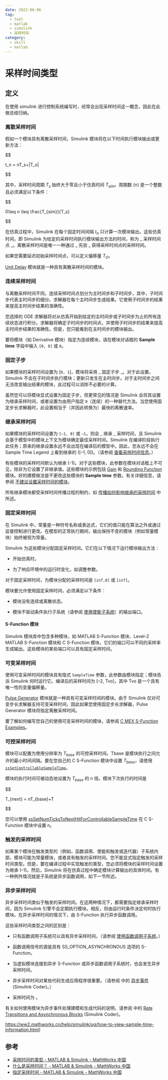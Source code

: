 ```yaml
---
date: 2022-06-06
tag:
  - tool
  - matlab
  - simulink
  - 采样时间
category:
  - skill
  - matlab
---
```



# 采样时间类型


## 定义

在使用 simulink 进行控制系统编写时，经常会出现采样时间这一概念，因此在此做总结归纳。

### 离散采样时间

假如一个模块具有离散采样时间，Simulink 模块将在以下时间执行模块输出或更新方法：


$$

t_n = nT_s+|T_o|

$$

其中，采样时间周期 $T_s$ 始终大于零且小于仿真时间 $T_{sim}$。周期数 (n) 是一个整数且必须满足以下条件：

$$

0\leq n \leq \frac{T_{sim}}{T_s}

$$

在仿真过程中，Simulink 在每个固定时间间隔 $t_n$ 只计算一次模块输出。这些仿真时间，即 Simulink 为给定的采样时间执行模块输出方法的时间，称为 _ 采样时间点 _。离散采样时间是唯一一种通过 _ 先验 _ 获得采样时间点的采样时间。

如果您需要延迟初始采样时间点，可以定义偏移量 $T_O$。

[Unit Delay](https://ww2.mathworks.cn/help/simulink/slref/unitdelay.html) 模块就是一种具有离散采样时间的模块。

### 连续采样时间

与离散采样时间不同，连续采样时间点划分为主时间步和子时间步，其中，子时间步代表主时间步的细分。求解器在每个主时间步生成结果。它使用子时间步的结果来提高主时间步结果的准确性。

您选择的 ODE 求解器将对从仿真开始到给定的主时间步或子时间步为止的所有连续状态进行积分。求解器将确定子时间步的时间点，并使用子时间步的结果来提高主时间步结果的准确性。但是，您只能看到在主时间步的模块输出。

要将模块（如 Derivative 模块）指定为连续模块，请在模块对话框的 **Sample time** 字段中输入 `[0, 0]` 或 `0`。

### 固定子步

如果模块的采样时间设置为 [`0, 1`]，模块将采用 _ 固定子步 _。对于此设置，Simulink 不会在子时间步执行模块；更新只发生在主时间步。对于主时间步之间无法改变输出结果的模块，此过程可以消除不必要的计算。

虽然您可以将模块显式设置为固定子步，但更常见的情况是 Simulink 会将其设置为继承采样时间，或者设置为由用户指定 `0`（连续）的一种替代方法。当您使用固定步长求解器时，此设置相当于（并因此转换为）最快的离散速率。

### 继承采样时间

如果模块的采样时间设置为 `[–1, 0]` 或 `–1`，则会 _ 继承 _ 采样时间，且 Simulink 会基于模型中的模块上下文为模块确定最佳采样时间。Simulink 在编译阶段执行此任务；原来的继承设置永远不会出现在编译后的模型中。因此，您永远不会在 Sample Time Legend 上看到继承的 ([–1, 0])。（请参阅 [查看采样时间信息](https://ww2.mathworks.cn/help/simulink/ug/how-to-view-sample-time-information.html)。）

有些模块的采样时间默认为继承 (-1)。对于这些模块，此参数在模块对话框上不可见，除非为它设置了非继承值。这些模块的示例包括 [Gain](https://ww2.mathworks.cn/help/simulink/slref/gain.html) 和 [Rounding Function](https://ww2.mathworks.cn/help/simulink/slref/roundingfunction.html) 模块。好的建模做法是不更改这些模块的 **Sample time** 参数。有关详细信息，请参阅 [不建议设置采样时间的模块](https://ww2.mathworks.cn/help/simulink/ug/sampletimehiding.html)。

所有继承模块都受采样时间传播过程的制约，如 [传播如何影响继承的采样时间](https://ww2.mathworks.cn/help/simulink/ug/how-propagation-affects-inherited-sample-times.html) 中所述。

### 固定采样时间

在 Simulink 中，常量是一种符号名称或表达式，它们的值只能在算法之外或通过监督控制进行更改。在模型的正常执行期间，输出保持不变的模块（例如常量模块）始终被视为常量。

Simulink 为这些模块分配固定采样时间。它们在以下情况下运行模块输出方法：

* 开始仿真时。

* 为了响应环境中的运行时变化，如调整参数。


对于固定采样时间，为模块分配的采样时间是 `[inf,0]` 或 `[inf]`。

模块要允许使用固定采样时间，必须满足以下条件：

* 模块没有连续或离散状态。

* 模块不驱动条件执行子系统（请参阅 [使用使能子系统](https://ww2.mathworks.cn/help/simulink/ug/enabled-subsystems.html)）的输出端口。


#### S-Function 模块

Simulink 模块库中包含多种模块，如 MATLAB S-Function 模块、Level-2 MATLAB S-Function 模块和 C S-Function 模块，它们的端口可以不同的采样率生成输出。这些模块的某些端口可以具有固定采样时间。

### 可变采样时间

使用可变采样时间的模块具有隐式 `SampleTime` 参数，此参数由模块指定；模块告诉 Simulink 何时运行它。编译后的采样时间为 [–2, Tvo]，其中 Tvo 是一个具有唯一性的变量偏移量。

[Pulse Generator](https://ww2.mathworks.cn/help/simulink/slref/pulsegenerator.html) 模块就是一种具有可变采样时间的模块。由于 Simulink 仅对可变步长求解器支持可变采样时间，因此如果您使用固定步长求解器，Pulse Generator 模块将指定离散采样时间。

要了解如何编写您自己的使用可变采样时间的模块，请参阅 [C MEX S-Function Examples](https://ww2.mathworks.cn/help/simulink/sfg/c-mex-s-function-examples.html)。

### 可控采样时间

模块可以配置为使用分辨率为 $T_{base}$ 的可控采样时间。Tbase 是模块执行之间允许的最小时间间隔。要在您自己的 C S-Function 模块中设置 $T_{base}$，请使用 [`ssSetControllableSampleTime`](https://ww2.mathworks.cn/help/simulink/sfg/sssetcontrollablesampletime.html)。

模块的执行时间可被动态地设置为 $T_{base}$ 的 n 倍。模块下次执行的时间是


$$

T_{next} = nT_{base}+T

$$

您可以使用 [ssSetNumTicksToNextHitForControllableSampleTime](https://ww2.mathworks.cn/help/simulink/sfg/sssetnumtickstonexthitforcontrollablesampletime.html) 在 C S-Function 模块中设置 n。

### 触发的采样时间

如果某个模块在触发类型的（例如，函数调用、使能和触发或迭代器）子系统内部，模块可能为常量模块，或者具有触发的采样时间。您不能显式指定触发的采样时间类型。但是，要在编译过程中实现触发的类型，您必须将模块的采样时间设置为继承 (–1)。然后，Simulink 将在仿真过程中确定模块计算输出的具体时间。有一种例外情况就是子系统是异步函数调用，如下一节所述。

### 异步采样时间

异步采样时间类似于触发的采样时间。在这两种情况下，都需要指定继承采样时间，因为 Simulink 引擎不会定期执行模块。相反，将由运行时条件决定何时执行模块。在异步采样时间的情况下，由 S-Function 执行异步函数调用。

这些采样时间类型之间的区别是：

* 只有函数调用子系统可以具有异步采样时间。（请参阅 [使用函数调用子系统](https://ww2.mathworks.cn/help/simulink/ug/using-function-call-subsystems.html)。）

* 函数调用信号的源是具有 SS_OPTION_ASYNCHRONOUS 选项的 S-Function。

* 当虚拟模块连接到异步 S-Function 或异步函数调用子系统时，也会发生异步采样时间。

* 异步采样时间对某些代码生成应用程序很重要。（请参阅 中的 [异步事件](https://ww2.mathworks.cn/help/rtw/ug/asynchronous-events.html) (Simulink Coder)。）

* 采样时间为 。


有关如何使用模块为异步事件处理建模和生成代码的说明，请参阅 中的 [Rate Transitions and Asynchronous Blocks](https://ww2.mathworks.cn/help/rtw/ug/rate-transitions-and-asynchronous-blocks.html) (Simulink Coder)。

https://ww2.mathworks.cn/help/simulink/ug/how-to-view-sample-time-information.html)

## 参考

- [采样时间的类型 - MATLAB & Simulink - MathWorks 中国](https://ww2.mathworks.cn/help/simulink/ug/types-of-sample-time.html)
- [什么是采样时间？ - MATLAB & Simulink - MathWorks 中国](https://ww2.mathworks.cn/help/simulink/ug/what-is-sample-time.html)
- [指定采样时间 - MATLAB & Simulink - MathWorks 中国](https://ww2.mathworks.cn/help/simulink/ug/how-to-specify-the-sample-time.html)
